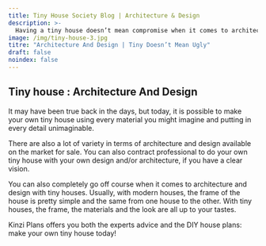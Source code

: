 ```yaml
---
title: Tiny House Society Blog | Architecture & Design
description: >-
  Having a tiny house doesn’t mean compromise when it comes to architecture and design. At Tiny House Society, we understand that fully. We’re dedicated to offer you the best architecture and design tips and tricks on the market!
image: /img/tiny-house-3.jpg
titre: "Architecture And Design | Tiny Doesn’t Mean Ugly"
draft: false
noindex: false
---
```

## Tiny house : Architecture And Design
<!-- split -->
<!---
> "Having a tiny house doesn’t offer you the leisure of choosing your own design.” 
-->
It may have been true back in the days, but today, it is possible to make your own tiny house using every material you might imagine and putting in every detail unimaginable. 

There are also a lot of variety in terms of architecture and design available on the market for sale. You can also contract professional to do your own tiny house with your own design and/or architecture, if you have a clear vision. 

<!-- split -->
You can also completely go off course when it comes to architecture and design with tiny houses. Usually, with modern houses, the frame of the house is pretty simple and the same from one house to the other. With tiny houses, the frame, the materials and the look are all up to your tastes. 

Kinzi Plans offers you both the experts advice and the DIY house plans: make your own tiny house today! 
